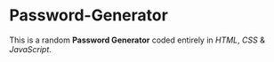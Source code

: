 # Password-Generator
This is a random **Password Generator** coded entirely in *HTML*, *CSS* &amp; *JavaScript*.
